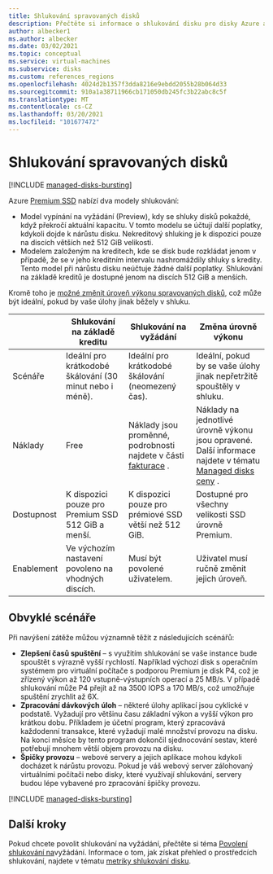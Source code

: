 ```yaml
---
title: Shlukování spravovaných disků
description: Přečtěte si informace o shlukování disku pro disky Azure a virtuální počítače Azure.
author: albecker1
ms.author: albecker
ms.date: 03/02/2021
ms.topic: conceptual
ms.service: virtual-machines
ms.subservice: disks
ms.custom: references_regions
ms.openlocfilehash: 4024d2b1357f3dda8216e9ebdd2055b28b064d33
ms.sourcegitcommit: 910a1a38711966cb171050db245fc3b22abc8c5f
ms.translationtype: MT
ms.contentlocale: cs-CZ
ms.lasthandoff: 03/20/2021
ms.locfileid: "101677472"
---
```

# <a name="managed-disk-bursting"></a>Shlukování spravovaných disků
[!INCLUDE [managed-disks-bursting](../../includes/managed-disks-bursting.md)]

Azure [Premium SSD](disks-types.md#premium-ssd) nabízí dva modely shlukování:

- Model vypínání na vyžádání (Preview), kdy se shluky disků pokaždé, když překročí aktuální kapacitu. V tomto modelu se účtují další poplatky, kdykoli dojde k nárůstu disku. Nekreditový shluking je k dispozici pouze na discích větších než 512 GiB velikosti.
- Modelem založeným na kreditech, kde se disk bude rozkládat jenom v případě, že se v jeho kreditním intervalu nashromáždily shluky s kredity. Tento model při nárůstu disku neúčtuje žádné další poplatky. Shlukování na základě kreditů je dostupné jenom na discích 512 GiB a menších.

Kromě toho je [možné změnit úroveň výkonu spravovaných disků](disks-change-performance.md), což může být ideální, pokud by vaše úlohy jinak běžely v shluku.

|  |Shlukování na základě kreditu  |Shlukování na vyžádání  |Změna úrovně výkonu  |
|---------|---------|---------|---------|
| Scénáře|Ideální pro krátkodobé škálování (30 minut nebo i méně).|Ideální pro krátkodobé škálování (neomezený čas).|Ideální, pokud by se vaše úlohy jinak nepřetržitě spouštěly v shluku.|
|Náklady     |Free         |Náklady jsou proměnné, podrobnosti najdete v části [fakturace](#billing) .        |Náklady na jednotlivé úrovně výkonu jsou opravené. Další informace najdete v tématu [Managed disks ceny](https://azure.microsoft.com/pricing/details/managed-disks/) .         |
|Dostupnost     |K dispozici pouze pro Premium SSD 512 GiB a menší.         |K dispozici pouze pro prémiové SSD větší než 512 GiB.         |Dostupné pro všechny velikosti SSD úrovně Premium.         |
|Enablement     |Ve výchozím nastavení povoleno na vhodných discích.         |Musí být povolené uživatelem.         |Uživatel musí ručně změnit jejich úroveň.         |

## <a name="common-scenarios"></a>Obvyklé scénáře
Při navýšení zátěže můžou významně těžit z následujících scénářů:
- **Zlepšení časů spuštění**  – s využitím shlukování se vaše instance bude spouštět s výrazně vyšší rychlostí. Například výchozí disk s operačním systémem pro virtuální počítače s podporou Premium je disk P4, což je zřízený výkon až 120 vstupně-výstupních operací a 25 MB/s. V případě shlukování může P4 přejít až na 3500 IOPS a 170 MB/s, což umožňuje spuštění zrychlit až 6X.
- **Zpracování dávkových úloh** – některé úlohy aplikací jsou cyklické v podstatě. Vyžadují pro většinu času základní výkon a vyšší výkon pro krátkou dobu. Příkladem je účetní program, který zpracovává každodenní transakce, které vyžadují malé množství provozu na disku. Na konci měsíce by tento program dokončil sjednocování sestav, které potřebují mnohem větší objem provozu na disku.
- **Špičky provozu** – webové servery a jejich aplikace mohou kdykoli docházet k nárůstu provozu. Pokud je váš webový server zálohovaný virtuálními počítači nebo disky, které využívají shlukování, servery budou lépe vybavené pro zpracování špičky provozu. 

[!INCLUDE [managed-disks-bursting](../../includes/managed-disks-bursting-2.md)]

## <a name="next-steps"></a>Další kroky

Pokud chcete povolit shlukování na vyžádání, přečtěte si téma [Povolení shlukování na](disks-enable-bursting.md)vyžádání.
Informace o tom, jak získat přehled o prostředcích shlukování, najdete v tématu [metriky shlukování disku](disks-metrics.md).
